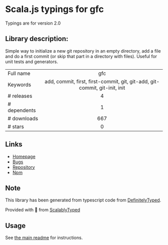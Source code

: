 
# Scala.js typings for gfc

Typings are for version 2.0

## Library description:
Simple way to initialize a new git repository in an empty directory, add a file and do a first commit (or skip that part in a directory with files). Useful for unit tests and generators.

|                    |                 |
| ------------------ | :-------------: |
| Full name          | gfc |
| Keywords           | add, commit, first, first-commit, git, git-add, git-commit, git-init, init |
| # releases         | 4 |
| # dependents       | 1 |
| # downloads        | 667 |
| # stars            | 0 |

## Links
- [Homepage](https://github.com/jonschlinkert/gfc)
- [Bugs](https://github.com/jonschlinkert/gfc/issues)
- [Repository](https://github.com/jonschlinkert/gfc)
- [Npm](https://www.npmjs.com/package/gfc)
    


## Note
This library has been generated from typescript code from [DefinitelyTyped](https://definitelytyped.org).

Provided with :purple_heart: from [ScalablyTyped](https://github.com/oyvindberg/ScalablyTyped)

## Usage
See [the main readme](../../readme.md) for instructions.


